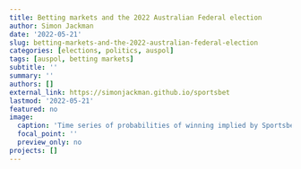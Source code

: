 ```yaml
---
title: Betting markets and the 2022 Australian Federal election
author: Simon Jackman
date: '2022-05-21'
slug: betting-markets-and-the-2022-australian-federal-election
categories: [elections, politics, auspol]
tags: [auspol, betting markets]
subtitle: ''
summary: ''
authors: []
external_link: https://simonjackman.github.io/sportsbet
lastmod: '2022-05-21'
featured: no
image:
  caption: 'Time series of probabilities of winning implied by Sportsbet prices'
  focal_point: ''
  preview_only: no
projects: []
---
```

